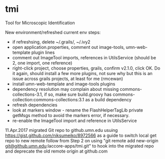 tmi
===

Tool for Microscopic Identification

New environment/refreshed current env steps:
- if refreshsing, delete ~/.grails/<grails version>, ~/.ivy2
- open application.properties, comment out image-tools, umn-web-template plugin lines
- comment out ImageTool imports, references in UtilsService (should be 2, one import, one reference)
- right-click project, choose properties, grails, confirm v2.1.0, click OK. Do it again, should install a few more plugins, not sure why but this is an issue across grails projects, at least for me (rmcewan)
- install umn-web-template and image-tools plugins
- dependency resolution may complain about missing commons-collections-3.1, if so, make sure build.groovy has commons-collection:commons-collections:3.1 as a build dependency
- refresh dependencies
- look at markers window - rename the FlashHelperTagLib private getMsgs method to avoid the markers error, if necessary.
- re-enable the ImageTool import and reference in UtilsService

11.Apr.2017 migrated Git repo to github.umn.edu usuing https://gist.github.com/niksumeiko/8972566 as a guide
    to switch local get repo to new remote follow from Step 2 on using  "git remote add new-origin git@github.umn.edu:laccore-apps/tmi.git" to hook into the migrated repo and deprecate the old remote origin at github.com